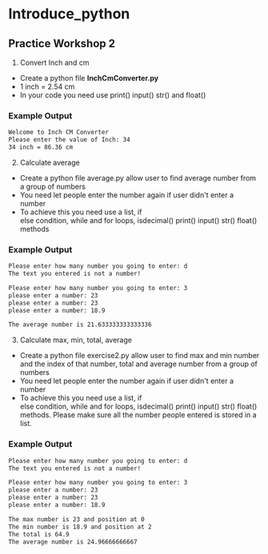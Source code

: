 # Introduce_python

## Practice Workshop 2
1.  Convert Inch and cm

* Create a python file **InchCmConverter.py**
* 1 inch = 2.54 cm
* In your code you need use print() input() str() and float()

### Example Output
```bash
Welcome to Inch CM Converter
Please enter the value of Inch: 34
34 inch = 86.36 cm
```

2.  Calculate average
* Create a python file average.py allow user to find average number from a group of numbers
* You need let people enter the number again if user didn't enter a number
* To achieve this you need use a list, if else condition, while and for loops, isdecimal() print() input() str() float() methods

### Example Output
```bash
Please enter how many number you going to enter: d
The text you entered is not a number!

Please enter how many number you going to enter: 3
please enter a number: 23
please enter a number: 23
please enter a number: 18.9

The average number is 21.633333333333336
```

3.  Calculate max, min, total, average
* Create a python file exercise2.py allow user to find max and min number and the index of that number, total and average number from a group of numbers
* You need let people enter the number again if user didn't enter a number
* To achieve this you need use a list, if else condition, while and for loops, isdecimal() print() input() str() float() methods. Please make sure all the number people entered is stored in a list.

### Example Output
```bash
Please enter how many number you going to enter: d
The text you entered is not a number!

Please enter how many number you going to enter: 3
please enter a number: 23
please enter a number: 23
please enter a number: 18.9

The max number is 23 and position at 0
The min number is 18.9 and position at 2
The total is 64.9
The average number is 24.96666666667
```